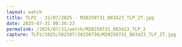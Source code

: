 ```yaml
---
layout: watch
title: TLP2 - 31/07/2025 - M20250731_083423_TLP_2T.jpg
date: 2025-07-31 08:34:23
permalink: /2025/07/31/watch/M20250731_083423_TLP_2
capture: TLP2/2025/202507/20250730/M20250731_083423_TLP_2T.jpg
---
```


